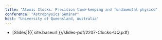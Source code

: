 ```yaml
---
title: "Atomic Clocks: Precision time-keeping and fundamental physics"
conference: "Astrophysics Seminar"
host: "University of Queensland, Australia"
---
```

* [Slides]({{ site.baseurl }}/slides-pdf/2207-Clocks-UQ.pdf)
